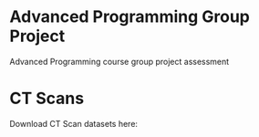 # Advanced Programming Group Project
Advanced Programming course group project assessment

# CT Scans
Download CT Scan datasets here:

